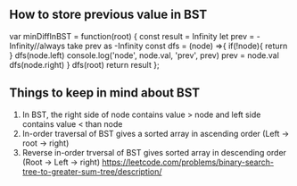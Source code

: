 ## How to store previous value in BST

var minDiffInBST = function(root) {
const result = Infinity
let prev = -Infinity//always take prev as -Infinity
const dfs = (node) =>{
if(!node){
return
}
dfs(node.left)
console.log('node', node.val, 'prev', prev)
prev = node.val
dfs(node.right)
}
dfs(root)
return result
};

## Things to keep in mind about BST

1. In BST, the right side of node contains value > node and left side contains value < than node
2. In-order traversal of BST gives a sorted array in ascending order (Left -> root -> right)
3. Reverse in-order trversal of BST gives sorted array in descending order (Root -> Left -> right)
   https://leetcode.com/problems/binary-search-tree-to-greater-sum-tree/description/
